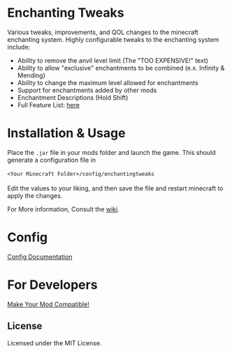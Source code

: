 # Enchanting Tweaks

Various tweaks, improvements, and QOL changes to the minecraft enchanting system.
Highly configurable tweaks to the enchanting system include:

- Ability to remove the anvil level limit (The "TOO EXPENSIVE!" text)
- Ability to allow "exclusive" enchantments to be combined (e.x. Infinity & Mending)
- Ability to change the maximum level allowed for enchantments
- Support for enchantments added by other mods
- Enchantment Descriptions \(Hold Shift\)
- Full Feature List: [here](https://github.com/kpzip/Enchanting-Tweaks/wiki/Full-Feature-List)

# Installation & Usage

Place the `.jar` file in your mods folder and launch the game. This should generate a configuration file in 
<br><br>`<Your Minecraft Folder>/config/enchantingtweaks`
<br><br>
Edit the values to your liking, and then save the file and restart minecraft to apply the changes.

For More information, Consult the [wiki](https://github.com/kpzip/Enchanting-Tweaks/wiki).

# Config

[Config Documentation](https://github.com/kpzip/Enchanting-Tweaks/wiki/Config)

# For Developers

[Make Your Mod Compatible!](https://github.com/kpzip/Enchanting-Tweaks/wiki/For-Developers)

## License

Licensed under the MIT License.
